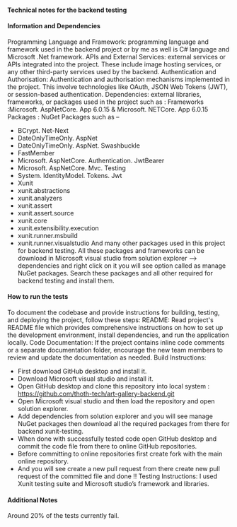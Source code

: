 #### Technical notes for the backend testing

#### Information and Dependencies

Programming Language and Framework: programming language and framework used in the backend project
or by me as well is C# language and Microsoft .Net framework. APIs and External Services: external
services or APIs integrated into the project. These include image hosting services, or any other
third-party services used by the backend. Authentication and Authorisation: Authentication and
authorisation mechanisms implemented in the project. This involve technologies like OAuth, JSON Web
Tokens (JWT), or session-based authentication. Dependencies: external libraries, frameworks, or
packages used in the project such as : Frameworks :Microsoft. AspNetCore. App 6.0.15 & Microsoft.
NETCore. App 6.0.15 Packages : NuGet Packages such as –

- BCrypt. Net-Next
- DateOnlyTimeOnly. AspNet
- DateOnlyTimeOnly. AspNet. Swashbuckle
- FastMember
- Microsoft. AspNetCore. Authentication. JwtBearer
- Microsoft. AspNetCore. Mvc. Testing
- System. IdentityModel. Tokens. Jwt
- Xunit
- xunit.abstractions
- xunit.analyzers
- xunit.assert
- xunit.assert.source
- xunit.core
- xunit.extensibility.execution
- xunit.runner.msbuild
- xunit.runner.visualstudio And many other packages used in this project for backend testing. All
  these packages and frameworks can be download in Microsoft visual studio from solution explorer
  --> dependencies and right click on it you will see option called as manage NuGet packages. Search
  these packages and all other required for backend testing and install them.

#### How to run the tests

To document the codebase and provide instructions for building, testing, and deploying the project,
follow these steps: README: Read project's README file which provides comprehensive instructions on
how to set up the development environment, install dependencies, and run the application locally.
Code Documentation: If the project contains inline code comments or a separate documentation folder,
encourage the new team members to review and update the documentation as needed. Build Instructions:

- First download GitHub desktop and install it.
- Download Microsoft visual studio and install it.
- Open GitHub desktop and clone this repository into local system :
  <https://github.com/thoth-tech/art-gallery-backend.git>
- Open Microsoft visual studio and then load the repository and open solution explorer.
- Add dependencies from solution explorer and you will see manage NuGet packages then download all
  the required packages from there for backend xunit-testing.
- When done with successfully tested code open GitHub desktop and commit the code file from there to
  online GitHub repositories.
- Before committing to online repositories first create fork with the main online repository.
- And you will see create a new pull request from there create new pull request of the committed
  file and done !! Testing Instructions: I used Xunit testing suite and Microsoft studio’s framework
  and libraries.

#### Additional Notes

Around 20% of the tests currently fail.
